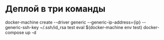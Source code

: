 # Деплой в три команды
docker-machine create --driver generic --generic-ip-address={ip} --generic-ssh-key ~/.ssh/id_rsa test
eval $(docker-machine env test)
docker-compose up -d